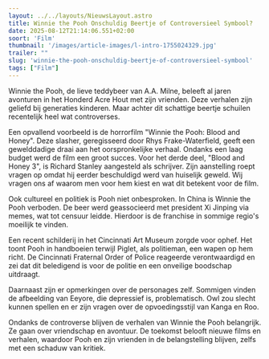 ```yaml
---
layout: ../../layouts/NieuwsLayout.astro
title: Winnie the Pooh Onschuldig Beertje of Controversieel Symbool?
date: 2025-08-12T21:14:06.551+02:00
soort: 'Film'
thumbnail: '/images/article-images/l-intro-1755024329.jpg'
trailer: ""
slug: 'winnie-the-pooh-onschuldig-beertje-of-controversieel-symbool'
tags: ["Film"]
---
```


Winnie the Pooh, de lieve teddybeer van A.A. Milne, beleeft al jaren avonturen
in het Honderd Acre Hout met zijn vrienden. Deze verhalen zijn geliefd bij
generaties kinderen. Maar achter dit schattige beertje schuilen recentelijk heel
wat controverses.

Een opvallend voorbeeld is de horrorfilm "Winnie the Pooh: Blood and Honey".
Deze slasher, geregisseerd door Rhys Frake-Waterfield, geeft een gewelddadige
draai aan het oorspronkelijke verhaal. Ondanks een laag budget werd de film een
groot succes. Voor het derde deel, "Blood and Honey 3", is Richard Stanley
aangesteld als schrijver. Zijn aanstelling roept vragen op omdat hij eerder
beschuldigd werd van huiselijk geweld. Wij vragen ons af waarom men voor hem
kiest en wat dit betekent voor de film.

Ook cultureel en politiek is Pooh niet onbesproken. In China is Winnie the Pooh
verboden. De beer werd geassocieerd met president Xi Jinping via memes, wat tot
censuur leidde. Hierdoor is de franchise in sommige regio's moeilijk te vinden.

Een recent schilderij in het Cincinnati Art Museum zorgde voor ophef. Het toont
Pooh in handboeien terwijl Piglet, als politieman, een wapen op hem richt. De
Cincinnati Fraternal Order of Police reageerde verontwaardigd en zei dat dit
beledigend is voor de politie en een onveilige boodschap uitdraagt.

Daarnaast zijn er opmerkingen over de personages zelf. Sommigen vinden de
afbeelding van Eeyore, die depressief is, problematisch. Owl zou slecht kunnen
spellen en er zijn vragen over de opvoedingsstijl van Kanga en Roo.

Ondanks de controverse blijven de verhalen van Winnie the Pooh belangrijk. Ze
gaan over vriendschap en avontuur. De toekomst belooft nieuwe films en verhalen,
waardoor Pooh en zijn vrienden in de belangstelling blijven, zelfs met een
schaduw van kritiek.